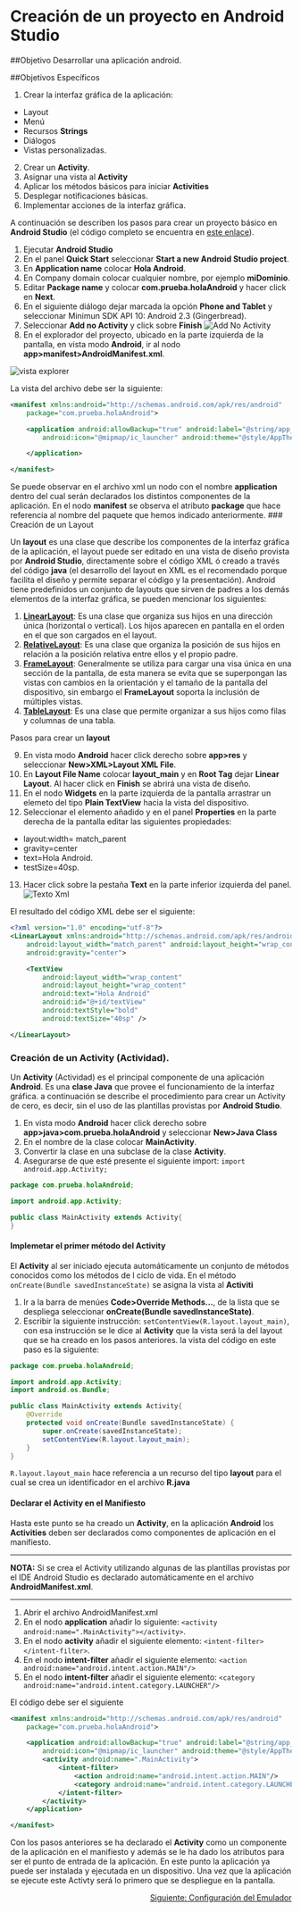 # Creación de un proyecto en Android Studio

##Objetivo
Desarrollar una aplicación android.

##Objetivos Específicos

1. Crear la interfaz gráfica de la aplicación:
  * Layout
  * Menú
  * Recursos **Strings**
  * Diálogos
  * Vistas personalizadas.
2. Crear un **Activity**.
3. Asignar una vista al **Activity**
4. Aplicar los métodos básicos para iniciar **Activities**
5. Desplegar notificaciones básicas.
6. Implementar acciones de la interfaz gráfica.

A continuación se describen los pasos para crear un proyecto básico en **Android Studio** (el código completo se encuentra en [este enlace](https://github.com/dgonzalez870/HolaAndroid.git)).

1. Ejecutar **Android Studio**
2. En el panel **Quick Start** seleccionar **Start a new Android Studio project**.
3. En **Application name** colocar **Hola Android**.
4. En Company domain colocar cualquier nombre, por ejemplo **miDominio**.
5. Editar **Package name** y colocar **com.prueba.holaAndroid** y hacer click en **Next**.
6. En el siguiente diálogo dejar marcada la opción **Phone and Tablet** y seleccionar Minimun SDK API 10: Android 2.3 (Gingerbread).
7. Seleccionar **Add no Activity** y click sobre **Finish**
![Add No Activity](/capturas/adnoactivity.png)
8. En el explorador del proyecto, ubicado en la parte izquierda de la pantalla, en vista modo **Android**, ir al nodo **app>manifest>AndroidManifest.xml**.

![vista explorer](capturas/explorer.png)

La vista del archivo debe ser la siguiente:
```xml
<manifest xmlns:android="http://schemas.android.com/apk/res/android"
    package="com.prueba.holaAndroid">

    <application android:allowBackup="true" android:label="@string/app_name"
        android:icon="@mipmap/ic_launcher" android:theme="@style/AppTheme">

    </application>

</manifest>
```
Se puede observar en el archivo xml un nodo con el nombre **application** dentro del cual serán declarados los distintos componentes de la aplicación. En el nodo **manifest** se observa el atributo **package** que hace referencia al nombre del paquete que hemos indicado anteriormente.
###<a name="creaLayout"> Creación de un Layout</a>

Un **layout** es una clase que describe los componentes de la interfaz gráfica de la aplicación, el layout puede ser editado en una vista de diseño provista por **Android Studio**, directamente sobre el código XML ó creado a través del código **java** (el desarrollo del layout en XML es el recomendado porque facilita el diseño y permite separar el código y la presentación). Android tiene predefinidos un conjunto de layouts que sirven de padres a los demás elementos de la interfaz gráfica, se pueden mencionar los siguientes:

1. [**LinearLayout**](http://developer.android.com/reference/android/widget/LinearLayout.html): Es una clase que organiza sus hijos en una dirección única (horizontal o vertical). Los hijos aparecen en pantalla en el orden en el que son cargados en el layout.
2. [**RelativeLayout**](http://developer.android.com/reference/android/widget/RelativeLayout.html): Es una clase que organiza la posición de sus hijos en relación a la posición relativa entre ellos y el propio padre.
3. [**FrameLayout**](http://developer.android.com/reference/android/widget/FrameLayout.html): Generalmente se utiliza para cargar una visa única en una sección de la pantalla, de esta manera se evita que se superpongan las vistas con cambios en la orientación y el tamaño de la pantalla del dispositivo, sin embargo el **FrameLayout** soporta la inclusión de múltiples vistas.
4. [**TableLayout**](https://developer.android.com/guide/topics/ui/layout/grid.html): Es una clase que permite organizar a sus hijos como filas y columnas de una tabla.

Pasos para crear un **layout**

9. En vista modo **Android** hacer click derecho sobre **app>res** y seleccionar **New>XML>Layout XML File**.
10. En **Layout File Name** colocar **layout_main** y en **Root Tag** dejar **Linear Layout**. Al hacer click en **Finish** se abrirá una vista de diseño.
11. En el nodo **Widgets** en la parte izquierda de la pantalla arrastrar un elemeto del tipo **Plain TextView** hacia la vista del dispositivo.
12. Seleccionar el elemento añadido y en el panel **Properties** en la parte derecha de la pantalla editar las siguientes propiedades:
  * layout:width= match_parent
  * gravity=center
  * text=Hola Android.
  * testSize=40sp.
13. Hacer click sobre la pestaña **Text** en la parte inferior izquierda del panel.
![Texto Xml](/capturas/layoutToText.png)

El resultado del código XML debe ser el siguiente:
```xml
<?xml version="1.0" encoding="utf-8"?>
<LinearLayout xmlns:android="http://schemas.android.com/apk/res/android"
    android:layout_width="match_parent" android:layout_height="wrap_content"
    android:gravity="center">

    <TextView
        android:layout_width="wrap_content"
        android:layout_height="wrap_content"
        android:text="Hola Android"
        android:id="@+id/textView"
        android:textStyle="bold"
        android:textSize="40sp" />

</LinearLayout>
```

### Creación de un Activity (Actividad).

Un **Activity** (Actividad) es el principal componente de una aplicación **Android**. Es una **clase Java** que provee el funcionamiento de la interfaz gráfica. a continuación se describe el procedimiento para crear un Activity de cero, es decir, sin el uso de las plantillas provistas por **Android Studio**.

1. En vista modo **Android** hacer click derecho sobre **app>java>com.prueba.holaAndroid** y seleccionar **New>Java Class**
2. En el nombre de la clase colocar **MainActivity**.
3. Convertir la clase en una subclase de la clase **Activity**.
4. Asegurarse de que esté presente el siguiente import: `import android.app.Activity;`
```java
package com.prueba.holaAndroid;

import android.app.Activity;

public class MainActivity extends Activity{
}
```
#### Implemetar el primer método del Activity

El **Activity** al ser iniciado ejecuta automáticamente un conjunto de métodos conocidos como los métodos de l ciclo de vida. En el método `onCreate(Bundle savedInstanceState)` se asigna la vista al **Activiti** 

1. Ir a la barra de menúes **Code>Override Methods...**, de la lista que se despliega seleccionar **onCreate(Bundle savedInstanceState)**.
2. Escribir la siguiente instrucción: `setContentView(R.layout.layout_main)`, con esa instrucción se le dice al **Activity** que la vista será la del layout que se ha creado en los pasos anteriores. la vista del código en este paso es la siguiente:

```java
package com.prueba.holaAndroid;

import android.app.Activity;
import android.os.Bundle;

public class MainActivity extends Activity{
    @Override
    protected void onCreate(Bundle savedInstanceState) {
        super.onCreate(savedInstanceState);
        setContentView(R.layout.layout_main);
    }
}
```

`R.layout.layout_main` hace referencia a un recurso del tipo **layout** para el cual se crea un identificador en el archivo **R.java**

#### Declarar el Activity en el Manifiesto

Hasta este punto se ha creado un **Activity**, en la aplicación **Android** los **Activities** deben ser declarados como componentes de aplicación en el manifiesto. 

***

**NOTA:** Si se crea el Activity utilizando algunas de las plantillas provistas por el IDE Android Studio es declarado automáticamente en el archivo **AndroidManifest.xml**.

***

1. Abrir el archivo AndroidManifest.xml
2. En el nodo **application** añadir lo siguiente: `<activity android:name=".MainActivity"></activity>`.
3. En el nodo **activity** añadir el siguiente elemento: `<intent-filter></intent-filter>`.
4. En el nodo **intent-filter** añadir el siguiente elemento: `<action android:name="android.intent.action.MAIN"/>`
5. En el nodo **intent-filter** añadir el siguiente elemento: `<category android:name="android.intent.category.LAUNCHER"/>`

El código debe ser el siguiente

```xml
<manifest xmlns:android="http://schemas.android.com/apk/res/android"
    package="com.prueba.holaAndroid">

    <application android:allowBackup="true" android:label="@string/app_name"
        android:icon="@mipmap/ic_launcher" android:theme="@style/AppTheme">
        <activity android:name=".MainActivity">
            <intent-filter>
                <action android:name="android.intent.action.MAIN"/>
                <category android:name="android.intent.category.LAUNCHER"/>
            </intent-filter>
        </activity>
    </application>

</manifest>
```
Con los pasos anteriores se ha declarado el **Activity** como un componente de la aplicación en el manifiesto y además se le ha dado los atributos para ser el punto de entrada de la aplicación. En este punto la aplicación ya puede ser instalada y ejecutada en un dispositivo. Una vez que la aplicación se ejecute este Activty será lo primero que se despliegue en la pantalla.
<a href="emulador.md">
<p align="right">Siguiente: Configuración del Emulador</p></a>


